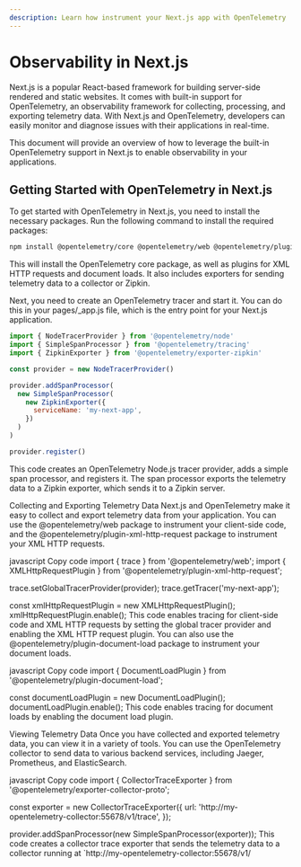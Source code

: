 ```yaml
---
description: Learn how instrument your Next.js app with OpenTelemetry
---
```


# Observability in Next.js

Next.js is a popular React-based framework for building server-side rendered and static websites. It comes with built-in support for OpenTelemetry, an observability framework for collecting, processing, and exporting telemetry data. With Next.js and OpenTelemetry, developers can easily monitor and diagnose issues with their applications in real-time.

This document will provide an overview of how to leverage the built-in OpenTelemetry support in Next.js to enable observability in your applications.

## Getting Started with OpenTelemetry in Next.js

To get started with OpenTelemetry in Next.js, you need to install the necessary packages. Run the following command to install the required packages:

```bash
npm install @opentelemetry/core @opentelemetry/web @opentelemetry/plugin-xml-http-request @opentelemetry/plugin-document-load @opentelemetry/exporter-collector-proto @opentelemetry/exporter-zipkin
```

This will install the OpenTelemetry core package, as well as plugins for XML HTTP requests and document loads. It also includes exporters for sending telemetry data to a collector or Zipkin.

Next, you need to create an OpenTelemetry tracer and start it. You can do this in your pages/\_app.js file, which is the entry point for your Next.js application.

```javascript
import { NodeTracerProvider } from '@opentelemetry/node'
import { SimpleSpanProcessor } from '@opentelemetry/tracing'
import { ZipkinExporter } from '@opentelemetry/exporter-zipkin'

const provider = new NodeTracerProvider()

provider.addSpanProcessor(
  new SimpleSpanProcessor(
    new ZipkinExporter({
      serviceName: 'my-next-app',
    })
  )
)

provider.register()
```

This code creates an OpenTelemetry Node.js tracer provider, adds a simple span processor, and registers it. The span processor exports the telemetry data to a Zipkin exporter, which sends it to a Zipkin server.

Collecting and Exporting Telemetry Data
Next.js and OpenTelemetry make it easy to collect and export telemetry data from your application. You can use the @opentelemetry/web package to instrument your client-side code, and the @opentelemetry/plugin-xml-http-request package to instrument your XML HTTP requests.

javascript
Copy code
import { trace } from '@opentelemetry/web';
import { XMLHttpRequestPlugin } from '@opentelemetry/plugin-xml-http-request';

trace.setGlobalTracerProvider(provider);
trace.getTracer('my-next-app');

const xmlHttpRequestPlugin = new XMLHttpRequestPlugin();
xmlHttpRequestPlugin.enable();
This code enables tracing for client-side code and XML HTTP requests by setting the global tracer provider and enabling the XML HTTP request plugin. You can also use the @opentelemetry/plugin-document-load package to instrument your document loads.

javascript
Copy code
import { DocumentLoadPlugin } from '@opentelemetry/plugin-document-load';

const documentLoadPlugin = new DocumentLoadPlugin();
documentLoadPlugin.enable();
This code enables tracing for document loads by enabling the document load plugin.

Viewing Telemetry Data
Once you have collected and exported telemetry data, you can view it in a variety of tools. You can use the OpenTelemetry collector to send data to various backend services, including Jaeger, Prometheus, and ElasticSearch.

javascript
Copy code
import { CollectorTraceExporter } from '@opentelemetry/exporter-collector-proto';

const exporter = new CollectorTraceExporter({
url: 'http://my-opentelemetry-collector:55678/v1/trace',
});

provider.addSpanProcessor(new SimpleSpanProcessor(exporter));
This code creates a collector trace exporter that sends the telemetry data to a collector running at `http://my-opentelemetry-collector:55678/v1/
